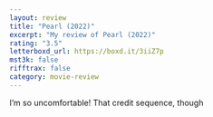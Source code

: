```yaml
---
layout: review
title: "Pearl (2022)"
excerpt: "My review of Pearl (2022)"
rating: "3.5"
letterboxd_url: https://boxd.it/3iiZ7p
mst3k: false
rifftrax: false
category: movie-review
---
```


I’m so uncomfortable! That credit sequence, though
